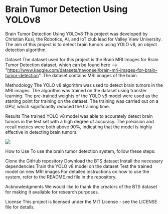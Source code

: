 # Brain Tumor Detection Using YOLOv8 #

Brain Tumor Detection Using YOLOv8
This project was developed by Christian Kusi, the Robotics, AI, and IoT club lead for Valley View University. The aim of this project is to detect brain tumors using YOLO v8, an object detection algorithm.

Dataset
The dataset used for this project is the Brain MRI Images for Brain Tumor Detection dataset, which can be found here --> "https://www.kaggle.com/datasets/navoneel/brain-mri-images-for-brain-tumor-detection". The dataset contains MRI images of the brain.

Methodology
The YOLO v8 algorithm was used to detect brain tumors in the MRI images. The algorithm was trained on the dataset using transfer learning. The pre-trained weights of the YOLO v8 model were used as the starting point for training on the dataset. The training was carried out on a GPU, which significantly reduced the training time.

Results
The trained YOLO v8 model was able to accurately detect brain tumors in the test set with a high degree of accuracy. The precision and recall metrics were both above 90%, indicating that the model is highly effective in detecting brain tumors.

<img src="[runs/detect/brain_tumor_custom_#12/val_batch1_labels.jpg](https://github.com/ChrisKusi/Brain_Tumors_Detection/blob/3bb84164542ababd7646a1d6d1d104d58e2c4bca/runs/detect/brain_tumor_custom_%2312/val_batch1_labels.jpg)"/>


How to Use
To use the brain tumor detection system, follow these steps:

Clone the GitHub repository
Download the BTS dataset
Install the necessary dependencies
Train the YOLO v8 model on the dataset
Test the trained model on new MRI images
For detailed instructions on how to use the system, refer to the README.md file in the repository.

Acknowledgments
We would like to thank the creators of the BTS dataset for making it available for research purposes.

License
This project is licensed under the MIT License - see the LICENSE file for details.

